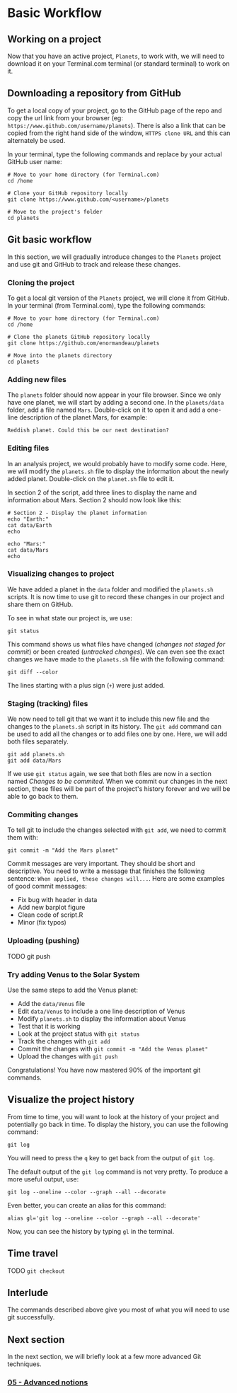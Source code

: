 # Basic Workflow

## Working on a project

Now that you have an active project, `Planets`, to work with, we will need to
download it on your Terminal.com terminal (or standard terminal) to work on it.

## Downloading a repository from GitHub

To get a local copy of your project, go to the GitHub page of the repo and copy the url
link from your browser (eg: `https://www.github.com/username/planets`). There is also a link that
can be copied from the right hand side of the window, `HTTPS clone URL` and this can alternately be used.

In your terminal, type the following commands and replace <username> by your actual GitHub user name:

```
# Move to your home directory (for Terminal.com)
cd /home

# Clone your GitHub repository locally
git clone https://www.github.com/<username>/planets

# Move to the project's folder
cd planets
```

## Git basic workflow

In this section, we will gradually introduce changes to the `Planets` project
and use git and GitHub to track and release these changes.

### Cloning the project

To get a local git version of the `Planets` project, we will clone it from
GitHub. In your terminal (from Terminal.com), type the following commands:

```
# Move to your home directory (for Terminal.com)
cd /home

# Clone the planets GitHub repository locally
git clone https://github.com/enormandeau/planets

# Move into the planets directory
cd planets
```

### Adding new files

The `planets` folder should now appear in your file browser. Since we only have
one planet, we will start by adding a second one. In the `planets/data` folder,
add a file named `Mars`. Double-click on it to open it and add a one-line
description of the planet Mars, for example:

```
Reddish planet. Could this be our next destination?
```

### Editing files

In an analysis project, we would probably have to modify some code. Here, we
will modify the `planets.sh` file to display the information about the newly
added planet. Double-click on the `planet.sh` file to edit it.

In section 2 of the script, add three lines to display the name and information
about Mars. Section 2 should now look like this:

```
# Section 2 - Display the planet information
echo "Earth:"
cat data/Earth
echo

echo "Mars:"
cat data/Mars
echo
```

### Visualizing changes to project

We have added a planet in the `data` folder and modified the `planets.sh`
scripts. It is now time to use git to record these changes in our project and
share them on GitHub.

To see in what state our project is, we use:

```
git status
```

This command shows us what files have changed (*changes not staged for commit*)
or been created (*untracked changes*). We can even see the exact changes we
have made to the `planets.sh` file with the following command:

```
git diff --color
```

The lines starting with a plus sign (`+`) were just added.

### Staging (tracking) files

We now need to tell git that we want it to include this new file and the
changes to the `planets.sh` script in its history. The `git add` command can be
used to add all the changes or to add files one by one. Here, we will add both
files separately.

```
git add planets.sh
git add data/Mars
```

If we use `git status` again, we see that both files are now in a section named
*Changes to be commited*. When we commit our changes in the next section, these
files will be part of the project's history forever and we will be able to go
back to them.

### Commiting changes

To tell git to include the changes selected with `git add`, we need to commit
them with:

```
git commit -m "Add the Mars planet"
```

Commit messages are very important. They should be short and descriptive. You
need to write a message that finishes the following sentence: `When applied,
these changes will...`. Here are some examples of good commit messages:

- Fix bug with header in data
- Add new barplot figure
- Clean code of script.R
- Minor (fix typos)

### Uploading (pushing)

TODO git push

### Try adding Venus to the Solar System

Use the same steps to add the Venus planet:

- Add the `data/Venus` file
- Edit `data/Venus` to include a one line description of Venus
- Modify `planets.sh` to display the information about Venus
- Test that it is working
- Look at the project status with `git status`
- Track the changes with `git add`
- Commit the changes with `git commit -m "Add the Venus planet"`
- Upload the changes with `git push`

Congratulations! You have now mastered 90% of the important git commands.

## Visualize the project history

From time to time, you will want to look at the history of your project and
potentially go back in time. To display the history, you can use the following
command:

```
git log
```

You will need to press the `q` key to get back from the output of `git log`.

The default output of the `git log` command is not very pretty. To produce a
more useful output, use:

```
git log --oneline --color --graph --all --decorate
```

Even better, you can create an alias for this command:

```
alias gl='git log --oneline --color --graph --all --decorate'
```

Now, you can see the history by typing `gl` in the terminal.

## Time travel

TODO `git checkout`

## Interlude

The commands described above give you most of what you will need to use git successfully.

## Next section

In the next section, we will briefly look at a few more advanced Git
techniques.

### [05 - Advanced notions](05_advanced_notions.md)

